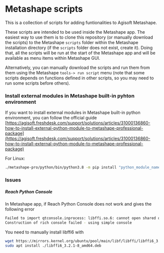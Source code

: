 # Metashape scripts

This is a collection of scripts for adding funtionalities to Agisoft Metashape.

These scripts are intended to be used inside the Metashape app.
The easiest way to use them is to clone this repository (or manually download the scripts) to the Metashape `scripts` folder within the Metashape installation directory (if the `scripts` folder does not exist, create it).
Doing that, all the scripts will be run at the start of the Metashape app and will be available as menu items within Metashape GUI.

Alternatively, you can manually download the scripts and run them from them using the Metashape `tools-> run script` menu (note that some scripts depends on functions defined in other scripts, so you may need to run some scripts before others).

### Install external modules in Metashape built-in pyhton environment

If you want to install external modules in Metashape built-in python environment, you can follow the official guide [https://agisoft.freshdesk.com/support/solutions/articles/31000136860-how-to-install-external-python-module-to-metashape-professional-package](https://agisoft.freshdesk.com/support/solutions/articles/31000136860-how-to-install-external-python-module-to-metashape-professional-package)

For Linux:

```bash
./metashape-pro/python/bin/python3.8 -m pip install "python_module_name"
```

### Issues

##### Reach Python Console

In Metashape app, if Reach Python Console does not work and gives the following error

```bash
Failed to import qtconsole.inprocess: libffi.so.6: cannot open shared object file: No such file or directory
Construction of rich console failed - using simple console
```

You need to manually install libffi6 with

```bash
wget https://mirrors.kernel.org/ubuntu/pool/main/libf/libffi/libffi6_3.2.1-8_amd64.deb
sudo apt install ./libffi6_3.2.1-8_amd64.deb
```
